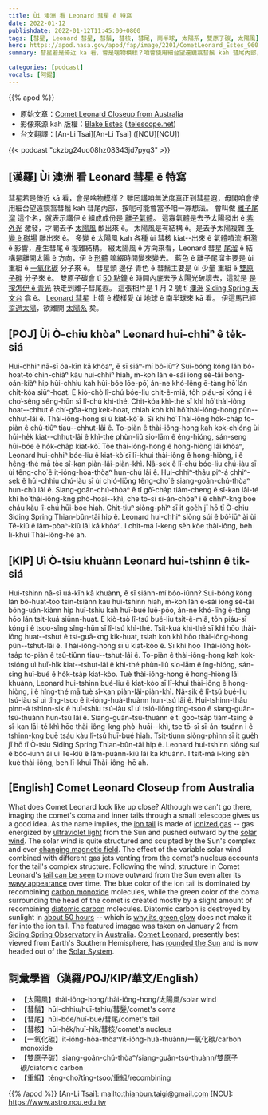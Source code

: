```yaml
---
title: Ùi 澳洲 看 Leonard 彗星 ê 特寫
date: 2022-01-12
publishdate: 2022-01-12T11:45:00+0800
tags: [彗星, Leonard 彗星, 彗鬚, 彗核, 彗尾, 南半球, 太陽系, 雙原子碳, 太陽風]
hero: https://apod.nasa.gov/apod/fap/image/2201/CometLeonard_Estes_960.jpg
summary: 彗星若是倚近 kā 看，會是啥物模樣？咱會使用細台望遠鏡翕彗鬚 kah 彗尾內部，按呢可能會當予咱一寡想法。

categories: [podcast]
vocals: [阿錕]
---
```


{{% apod %}}

- 原始文章：[Comet Leonard Closeup from Australia](https://apod.nasa.gov/apod/ap220112.html)
- 影像來源 kah 版權：[Blake Estes](mailto:blake@itelescope.net) ([itelescope.net](https://www.itelescope.net/))
- 台文翻譯：[An-Li Tsai][An-Li Tsai] ([NCU][NCU])

{{< podcast "ckzbg24uo08hz08343jd7pyq3" >}}

## [漢羅] Ùi 澳洲 看 Leonard 彗星 ê 特寫
彗星若是倚近 kā 看，會是啥物模樣？
雖罔講咱無法度真正到彗星遐，毋閣咱會使用細台望遠鏡翕彗鬚 kah 彗尾內部，按呢可能會當予咱一寡想法。
會叫做 [離子尾溜][ion tail] 這个名，就表示講伊 ê 組成成份是 [離子氣體][ionized gas]。
這寡氣體是去予太陽發出 ê [紫外光][ultraviolet light] 激發，才閣去予 [太陽風][solar wind] 歕出來 ê。
太陽風是有結構 ê。是去予太陽複雜 [多變 ê 磁場][changing magnetic field] 雕出來 ê。
多變 ê 太陽風 kah 各種 ùi 彗核 kiat--出來 ê 氣體噴流 相濫 ê 影響，產生彗尾 ê 複雜結構。
綴太陽風 ê 方向來看，Leonard 彗星 [尾溜][tail can be seen] ê 結構是離開太陽 ê 方向，伊 ê [形體][wavy appearance] 嘛綴時間變來變去。
藍色 ê 離子尾溜主要是 ùi 重組 ê [一氧化碳][carbon monoxide] 分子來 ê。
彗星頭 邊仔 青色 ê 彗鬚主要是 ùi 少量 重組 ê [雙原子碳][diatomic carbon] 分子來 ê。
雙原子碳會 tī [50 點鐘][about 50 hours] ê 時間內底去予太陽光破壞去，這就是 [是按怎伊 ê 青光][why its green glow] 袂走到離子彗尾遐。
這張相片是 1 月 2 號 tī [澳洲][Australia] [Siding Spring 天文台][Siding Spring Observatory] 翕 ê。
[Leonard 彗星][Comet Leonard] 上媠 ê 模樣愛 ùi 地球 ê 南半球來 kā 看。
伊這馬已經 [踅過太陽][rounded the Sun]，欲離開 [太陽系][Solar System] 矣。

## [POJ] Ùi Ò-chiu khòaⁿ Leonard hui-chhiⁿ ê te̍k-siá
Hui-chhiⁿ nā-sī óa-kīn kā khòaⁿ, ē sī siáⁿ-mí bô͘-iūⁿ?
Sui-bóng kóng lán bô-hoat-tō͘ chin-chiàⁿ kàu hui-chhiⁿ hiah, m̄-koh lán ē-sái iōng sè-tâi bōng-oán-kiàⁿ hip hūi-chhiu kah hūi-bóe lōe-pō͘, án-ne khó-lêng ē-tàng hō͘ lán chi̍t-kóa siūⁿ-hoat.
Ē kiò-chò lî-chú bóe-liu chi̍t-ê-miâ, to̍h piáu-sī kóng i ê cho͘-sêng sêng-hūn sī lî-chú khì-thé.
Chit-kóa khì-thé sī khì hō͘ thài-iông hoat--chhut ê chí-gōa-kng kek-hoat, chiah koh khì hō͘ thài-iông-hong pûn--chhut-lâi ê.
Thài-iông-hong sī ū kiat-kò͘ ê.
Sī khì hō͘ Thài-iông ho̍k-cha̍p to-piàn ê chû-tiûⁿ tiau--chhut-lâi ê.
To-piàn ê thài-iông-hong kah kok-chióng ùi hūi-he̍k kiat--chhut-lâi ê khì-thé phùn-liû sio-lām ê éng-hióng, sán-seng hūi-bóe ê ho̍k-cha̍p kiat-kò͘.
Tòe thài-iông-hong ê hong-hiòng lâi khòaⁿ, Leonard hui-chhiⁿ bóe-liu ê kiat-kò͘ sī lī-khui thài-iông ê hong-hiòng, i ê hêng-thé mā tòe sî-kan piàn-lâi-piàn-khì.
Nâ-sek ê lî-chú bóe-liu chú-iàu sī ùi têng-cho͘ ê it-ióng-hòa-thòaⁿ hun-chú lâi ê.
Hui-chhiⁿ-thâu piⁿ-á chhiⁿ-sek ê hūi-chhiu chú-iàu sī ùi chió-liōng têng-cho͘ ê siang-goân-chú-thòaⁿ hun-chú lâi ê.
Siang-goân-chú-thòaⁿ ē tī gō͘-cha̍p tiám-cheng ê sî-kan lāi-té khì hō͘ thài-iông-kng phò-hoāi--khì, che tō-sī sī-án-chóaⁿ i ê chhiⁿ-kng bōe cháu kàu lî-chú hūi-bóe hiah.
Chit-tiuⁿ siòng-phìⁿ sī it goe̍h jī hō tī Ò-chiu Siding Spring Thian-bûn-tâi hip ê.
Leonard hui-chhiⁿ siōng súi ê bô͘-iūⁿ ài ùi Tē-kiû ê lâm-pòaⁿ-kiû lâi kā khòaⁿ.
I chit-má í-keng se̍h kòe thài-iông, beh lī-khui Thài-iông-hē ah.

## [KIP] Uì Ò-tsiu khuànn Leonard hui-tshinn ê ti̍k-siá
Hui-tshinn nā-sī uá-kīn kā khuànn, ē sī siánn-mí bôo-iūnn?
Sui-bóng kóng lán bô-huat-tōo tsin-tsiànn kàu hui-tshinn hiah, m̄-koh lán ē-sái iōng sè-tâi bōng-uán-kiànn hip huī-tshiu kah huī-bué luē-pōo, án-ne khó-lîng ē-tàng hōo lán tsi̍t-kuá siūnn-huat.
Ē kiò-tsò lî-tsú bué-liu tsi̍t-ê-miâ, to̍h piáu-sī kóng i ê tsoo-sîng sîng-hūn sī lî-tsú khì-thé.
Tsit-kuá khì-thé sī khì hōo thài-iông huat--tshut ê tsí-guā-kng kik-huat, tsiah koh khì hōo thài-iông-hong pûn--tshut-lâi ê.
Thài-iông-hong sī ū kiat-kòo ê.
Sī khì hōo Thài-iông ho̍k-tsa̍p to-piàn ê tsû-tiûnn tiau--tshut-lâi ê.
To-piàn ê thài-iông-hong kah kok-tsióng uì huī-hi̍k kiat--tshut-lâi ê khì-thé phùn-liû sio-lām ê íng-hióng, sán-sing huī-bué ê ho̍k-tsa̍p kiat-kòo.
Tuè thài-iông-hong ê hong-hiòng lâi khuànn, Leonard hui-tshinn bué-liu ê kiat-kòo sī lī-khui thài-iông ê hong-hiòng, i ê hîng-thé mā tuè sî-kan piàn-lâi-piàn-khì.
Nâ-sik ê lî-tsú bué-liu tsú-iàu sī uì tîng-tsoo ê it-ióng-huà-thuànn hun-tsú lâi ê.
Hui-tshinn-thâu pinn-á tshinn-sik ê huī-tshiu tsú-iàu sī uì tsió-liōng tîng-tsoo ê siang-guân-tsú-thuànn hun-tsú lâi ê.
Siang-guân-tsú-thuànn ē tī gōo-tsa̍p tiám-tsing ê sî-kan lāi-té khì hōo thài-iông-kng phò-huāi--khì, tse tō-sī sī-án-tsuánn i ê tshinn-kng buē tsáu kàu lî-tsú huī-bué hiah.
Tsit-tiunn siòng-phìnn sī it gue̍h jī hō tī Ò-tsiu Siding Spring Thian-bûn-tâi hip ê.
Leonard hui-tshinn siōng suí ê bôo-iūnn ài uì Tē-kiû ê lâm-puànn-kiû lâi kā khuànn.
I tsit-má í-king se̍h kuè thài-iông, beh lī-khui Thài-iông-hē ah.

## [English] Comet Leonard Closeup from Australia
What does Comet Leonard look like up close?
Although we can't go there, imaging the comet's coma and inner tails through a small telescope gives us a good idea.
As the name implies, the [ion tail][ion tail] is made of [ionized gas][ionized gas] -- gas energized by [ultraviolet light][ultraviolet light] from the Sun and pushed outward by the [solar wind][solar wind].
The solar wind is quite structured and sculpted by the Sun's complex and ever [changing magnetic field][changing magnetic field].
The effect of the variable solar wind combined with different gas jets venting from the comet's nucleus accounts for the tail's complex structure.
Following the wind, structure in Comet Leonard's [tail can be seen][tail can be seen] to move outward from the Sun even alter its [wavy appearance][wavy appearance] over time.
The blue color of the ion tail is dominated by recombining [carbon monoxide][carbon monoxide] molecules, while the green color of the coma surrounding the head of the comet is created mostly by a slight amount of recombining [diatomic carbon][diatomic carbon] molecules.
Diatomic carbon is destroyed by sunlight in [about 50 hours][about 50 hours] -- which is [why its green glow][why its green glow] does not make it far into the ion tail.
The featured imagae was taken on January 2 from [Siding Spring Observatory][Siding Spring Observatory] in [Australia][Australia].
[Comet Leonard][Comet Leonard], presently best viewed from Earth's Southern Hemisphere, has [rounded the Sun][rounded the Sun] and is now headed out of the [Solar System][Solar System].

## 詞彙學習（漢羅/POJ/KIP/華文/English）
- 【太陽風】thài-iông-hong/thài-iông-hong/太陽風/solar wind
- 【彗鬚】hūi-chhiu/huī-tshiu/彗髮/comet's coma
- 【彗尾】hūi-bóe/huī-bué/彗尾/comet's tail
- 【彗核】hūi-he̍k/huī-hi̍k/彗核/comet's nucleus
- 【一氧化碳】it-ióng-hòa-thòaⁿ/it-ióng-huà-thuànn/一氧化碳/carbon monoxide
- 【雙原子碳】siang-goân-chú-thòaⁿ/siang-guân-tsú-thuànn/雙原子碳/diatomic carbon
- 【重組】têng-cho͘/tîng-tsoo/重組/recombining


{{% /apod %}}
[An-Li Tsai]: mailto:thianbun.taigi@gmail.com
[NCU]: https://www.astro.ncu.edu.tw


[ion tail]:http://www2.ess.ucla.edu/~jewitt/tail.html
[ionized gas]:https://www.youtube.com/watch?v=k0uPclhKPpM
[ultraviolet light]:https://science.nasa.gov/ems/10_ultravioletwaves
[solar wind]:https://www.youtube.com/watch?v=2zOlkIyg3iE
[changing magnetic field]:http://solarscience.msfc.nasa.gov/dynamo.shtml
[tail can be seen]:https://www.facebook.com/APOD.Sky/videos/409238244216491
[wavy appearance]:https://apod.nasa.gov/apod/ap020515.html
[carbon monoxide]:https://en.wikipedia.org/wiki/Carbon_monoxide
[diatomic carbon]:https://www.chemistryworld.com/news/comets-green-colour-comes-from-dicarbon-dissociation-experiments-confirm/4014966.article
[about 50 hours]:https://www.pnas.org/content/118/52/e2113315118
[why its green glow]:https://www.nytimes.com/2022/01/07/science/why-comets-are-green.html
[Siding Spring Observatory]:https://www.youtube.com/watch?v=d0bzO0ZnhdU
[Australia]:https://en.wikipedia.org/wiki/Australia
[Comet Leonard]:https://apod.nasa.gov/apod/ap220103.html
[rounded the Sun]:https://skyandtelescope.org/astronomy-news/comet-seeking-on-cold-crunchy-nights/
[Solar System]:https://solarsystem.nasa.gov/solar-system/our-solar-system/in-depth/
